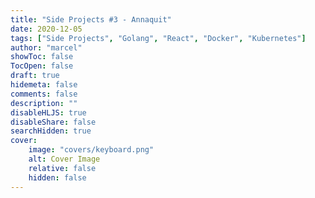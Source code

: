 ```yaml
---
title: "Side Projects #3 - Annaquit"
date: 2020-12-05
tags: ["Side Projects", "Golang", "React", "Docker", "Kubernetes"]
author: "marcel"
showToc: false
TocOpen: false
draft: true
hidemeta: false
comments: false
description: ""
disableHLJS: true
disableShare: false
searchHidden: true
cover:
    image: "covers/keyboard.png"
    alt: Cover Image
    relative: false
    hidden: false
---
```


